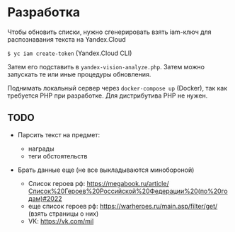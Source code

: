 # Разработка

Чтобы обновить списки, нужно сгенерировать взять iam-ключ для распознавания текста на Yandex.Cloud

`$ yc iam create-token` (Yandex.Cloud CLI)

Затем его подставить в `yandex-vision-analyze.php`. Затем можно запускать те или иные процедуры обновления.

Поднимать локальный сервер через `docker-compose up` (Docker), так как требуется PHP при разработке. Для дистрибутива PHP не нужен.

## TODO

- Парсить текст на предмет:
  - награды
  - теги обстоятельств

- Брать данные еще (не все выкладываются минобороной)
  - Список героев рф: https://megabook.ru/article/Список%20Героев%20Российской%20Федерации%20(по%20годам)#2022
  - еще список героев рф: https://warheroes.ru/main.asp/filter/get/ (взять страницы о них)
  - VK: https://vk.com/mil
